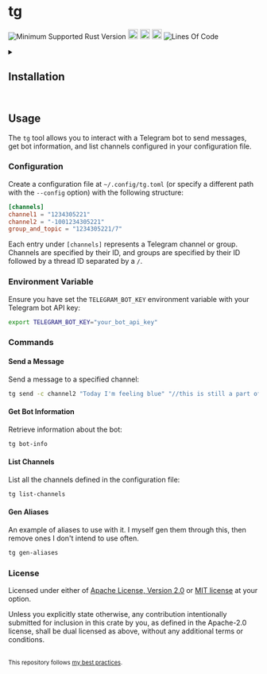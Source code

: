 # tg
![Minimum Supported Rust Version](https://img.shields.io/badge/nightly-1.82+-ab6000.svg)
[<img alt="crates.io" src="https://img.shields.io/crates/v/tg.svg?color=fc8d62&logo=rust" height="20" style=flat-square>](https://crates.io/crates/tg)
[<img alt="docs.rs" src="https://img.shields.io/badge/docs.rs-66c2a5?style=for-the-badge&labelColor=555555&logo=docs.rs&style=flat-square" height="20">](https://docs.rs/tg)
[<img alt="build status" src="https://img.shields.io/github/actions/workflow/status/valeratrades/tg/ci.yml?branch=master&style=for-the-badge&style=flat-square" height="20">](https://github.com/valeratrades/tg/actions?query=branch%3Amaster) <!--NB: Won't find it if repo is private-->
![Lines Of Code](https://img.shields.io/badge/LoC-355-lightblue)

<!-- markdownlint-disable -->
<details>
  <summary>
    <h2>Installation<h2>
  </summary>

To install the `tg` crate, ensure you have the nightly version of Rust (1.82+). You can install the crate via `cargo` with the following command:

```sh
cargo install tg
```
</details>
<!-- markdownlint-restore -->

## Usage
The `tg` tool allows you to interact with a Telegram bot to send messages, get bot information, and list channels configured in your configuration file.

### Configuration
Create a configuration file at `~/.config/tg.toml` (or specify a different path with the `--config` option) with the following structure:
```toml
[channels]
channel1 = "1234305221"
channel2 = "-1001234305221"
group_and_topic = "1234305221/7"
```

Each entry under `[channels]` represents a Telegram channel or group. Channels are specified by their ID, and groups are specified by their ID followed by a thread ID separated by a `/`.

### Environment Variable
Ensure you have set the `TELEGRAM_BOT_KEY` environment variable with your Telegram bot API key:
```sh
export TELEGRAM_BOT_KEY="your_bot_api_key"
```

### Commands
#### Send a Message
Send a message to a specified channel:
```sh
tg send -c channel2 "Today I'm feeling blue" "//this is still a part of the message"
```

#### Get Bot Information

Retrieve information about the bot:
```sh
tg bot-info
```

#### List Channels
List all the channels defined in the configuration file:
```sh
tg list-channels
```

#### Gen Aliases
An example of aliases to use with it. I myself gen them through this, then remove ones I don't intend to use often.
```sh
tg gen-aliases
```


### License

Licensed under either of [Apache License, Version 2.0](LICENSE-APACHE) or [MIT license](LICENSE-MIT) at your option.

Unless you explicitly state otherwise, any contribution intentionally submitted for inclusion in this crate by you, as defined in the Apache-2.0 license, shall be dual licensed as above, without any additional terms or conditions.

<br>

<sup>
This repository follows <a href="https://github.com/valeratrades/.github/tree/master/best_practices">my best practices</a>.
</sup>

